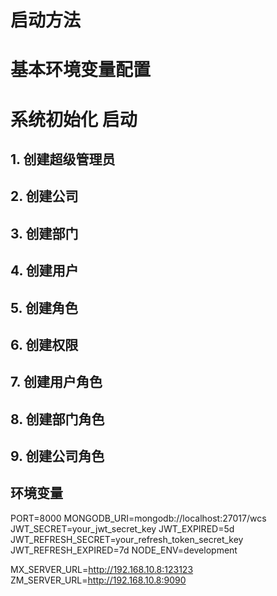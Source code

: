 # 启动方法

# 基本环境变量配置

# 系统初始化 启动
## 1. 创建超级管理员
## 2. 创建公司
## 3. 创建部门
## 4. 创建用户
## 5. 创建角色
## 6. 创建权限
## 7. 创建用户角色
## 8. 创建部门角色
## 9. 创建公司角色



## 环境变量
PORT=8000
MONGODB_URI=mongodb://localhost:27017/wcs
JWT_SECRET=your_jwt_secret_key
JWT_EXPIRED=5d
JWT_REFRESH_SECRET=your_refresh_token_secret_key
JWT_REFRESH_EXPIRED=7d
NODE_ENV=development 

MX_SERVER_URL=http://192.168.10.8:123123
ZM_SERVER_URL=http://192.168.10.8:9090
